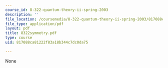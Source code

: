 ```yaml
---
course_id: 8-322-quantum-theory-ii-spring-2003
description: ''
file_location: /coursemedia/8-322-quantum-theory-ii-spring-2003/817088ca81222f83a18b344c7dc0da75_8322symmetry.pdf
file_type: application/pdf
layout: pdf
title: 8322symmetry.pdf
type: course
uid: 817088ca81222f83a18b344c7dc0da75

---
```

None